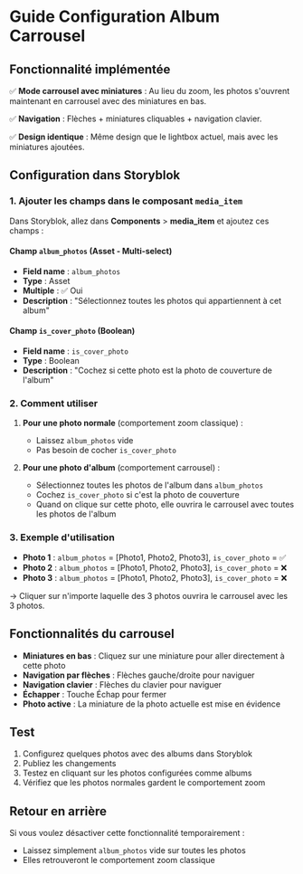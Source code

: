 # Guide Configuration Album Carrousel

## Fonctionnalité implémentée

✅ **Mode carrousel avec miniatures** : Au lieu du zoom, les photos s'ouvrent maintenant en carrousel avec des miniatures en bas.

✅ **Navigation** : Flèches + miniatures cliquables + navigation clavier.

✅ **Design identique** : Même design que le lightbox actuel, mais avec les miniatures ajoutées.

## Configuration dans Storyblok

### 1. Ajouter les champs dans le composant `media_item`

Dans Storyblok, allez dans **Components** > **media_item** et ajoutez ces champs :

#### Champ `album_photos` (Asset - Multi-select)

- **Field name** : `album_photos`
- **Type** : Asset
- **Multiple** : ✅ Oui
- **Description** : "Sélectionnez toutes les photos qui appartiennent à cet album"

#### Champ `is_cover_photo` (Boolean)

- **Field name** : `is_cover_photo`
- **Type** : Boolean
- **Description** : "Cochez si cette photo est la photo de couverture de l'album"

### 2. Comment utiliser

1. **Pour une photo normale** (comportement zoom classique) :

   - Laissez `album_photos` vide
   - Pas besoin de cocher `is_cover_photo`

2. **Pour une photo d'album** (comportement carrousel) :
   - Sélectionnez toutes les photos de l'album dans `album_photos`
   - Cochez `is_cover_photo` si c'est la photo de couverture
   - Quand on clique sur cette photo, elle ouvrira le carrousel avec toutes les photos de l'album

### 3. Exemple d'utilisation

- **Photo 1** : `album_photos` = [Photo1, Photo2, Photo3], `is_cover_photo` = ✅
- **Photo 2** : `album_photos` = [Photo1, Photo2, Photo3], `is_cover_photo` = ❌
- **Photo 3** : `album_photos` = [Photo1, Photo2, Photo3], `is_cover_photo` = ❌

→ Cliquer sur n'importe laquelle des 3 photos ouvrira le carrousel avec les 3 photos.

## Fonctionnalités du carrousel

- **Miniatures en bas** : Cliquez sur une miniature pour aller directement à cette photo
- **Navigation par flèches** : Flèches gauche/droite pour naviguer
- **Navigation clavier** : Flèches du clavier pour naviguer
- **Échapper** : Touche Échap pour fermer
- **Photo active** : La miniature de la photo actuelle est mise en évidence

## Test

1. Configurez quelques photos avec des albums dans Storyblok
2. Publiez les changements
3. Testez en cliquant sur les photos configurées comme albums
4. Vérifiez que les photos normales gardent le comportement zoom

## Retour en arrière

Si vous voulez désactiver cette fonctionnalité temporairement :

- Laissez simplement `album_photos` vide sur toutes les photos
- Elles retrouveront le comportement zoom classique

